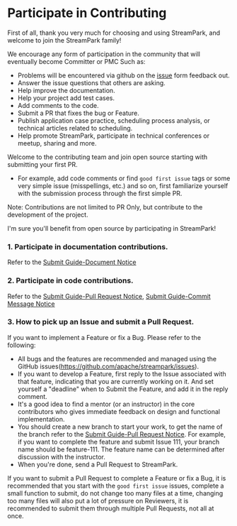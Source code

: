 # Participate in Contributing

First of all, thank you very much for choosing and using StreamPark, and welcome to join the StreamPark family!

We encourage any form of participation in the community that will eventually become Committer or PMC Such as:
* Problems will be encountered via github on the [issue](https://github.com/apache/streampark/issues) form feedback out.
* Answer the issue questions that others are asking.
* Help improve the documentation.
* Help your project add test cases.
* Add comments to the code.
* Submit a PR that fixes the bug or Feature.
* Publish application case practice, scheduling process analysis, or technical articles related to scheduling.
* Help promote StreamPark, participate in technical conferences or meetup, sharing and more.

Welcome to the contributing team and join open source starting with submitting your first PR.
- For example, add code comments or find `good first issue` tags or some very simple issue (misspellings, etc.) and so on, first familiarize yourself with the submission process through the first simple PR.

Note: Contributions are not limited to PR Only, but contribute to the development of the project.

I'm sure you'll benefit from open source by participating in StreamPark!

### 1. Participate in documentation contributions.

Refer to the [Submit Guide-Document Notice](./document.md)

### 2. Participate in code contributions.

Refer to the [Submit Guide-Pull Request Notice](./pull-request.md), [Submit Guide-Commit Message Notice](./commit-message.md)

### 3. How to pick up an Issue and submit a Pull Request.

If you want to implement a Feature or fix a Bug. Please refer to the following:

* All bugs and the features are recommended and managed using the GitHub issues(https://github.com/apache/streampark/issues).
* If you want to develop a Feature, first reply to the Issue associated with that feature, indicating that you are currently working on it. And set yourself a "deadline" when to Submit the Feature, and add it in the reply comment.
* It's a good idea to find a mentor (or an instructor) in the core contributors who gives immediate feedback on design and functional implementation.
* You should create a new branch to start your work, to get the name of the branch refer to the [Submit Guide-Pull Request Notice](./pull-request.md). For example, if you want to complete the feature and submit Issue 111, your branch name should be feature-111. The feature name can be determined after discussion with the instructor.
* When you're done, send a Pull Request to StreamPark.

If you want to submit a Pull Request to complete a Feature or fix a Bug, it is recommended that you start with the `good first issue` issues, complete a small function to submit, do not change too many files at a time, changing too many files will also put a lot of pressure on Reviewers, it is recommended to submit them through multiple Pull Requests, not all at once.
